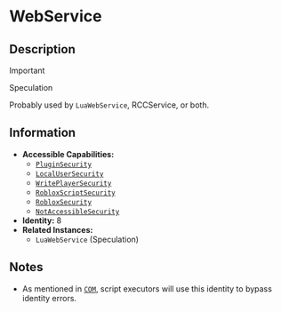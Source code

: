 # WebService

## Description
> [!IMPORTANT]
> Speculation

Probably used by `LuaWebService`, RCCService, or both.

## Information
- **Accessible Capabilities:**
  - [`PluginSecurity`](../Capabilities/1%20-%20PluginSecurity.md)
  - [`LocalUserSecurity`](../Capabilities/3%20-%20LocalUserSecurity.md)
  - [`WritePlayerSecurity`](../Capabilities/4%20-%20WritePlayerSecurity.md)
  - [`RobloxScriptSecurity`](../Capabilities/5%20-%20RobloxScriptSecurity.md)
  - [`RobloxSecurity`](../Capabilities/6%20-%20RobloxSecurity.md)
  - [`NotAccessibleSecurity`](../Capabilities/7%3F%20-%20NotAccessibleSecurity.md)
- **Identity:** 8
- **Related Instances:**
  - `LuaWebService` (Speculation)

## Notes
- As mentioned in [`COM`](07%20-%20COM.md), script executors will use this identity to bypass identity errors.

